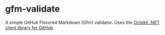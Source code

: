 # gfm-validate
A simple GitHub Flavored Markdown (Gfm) validator. Uses the [Octokit .NET client library for GitHub](https://github.com/octokit/octokit.net). 
